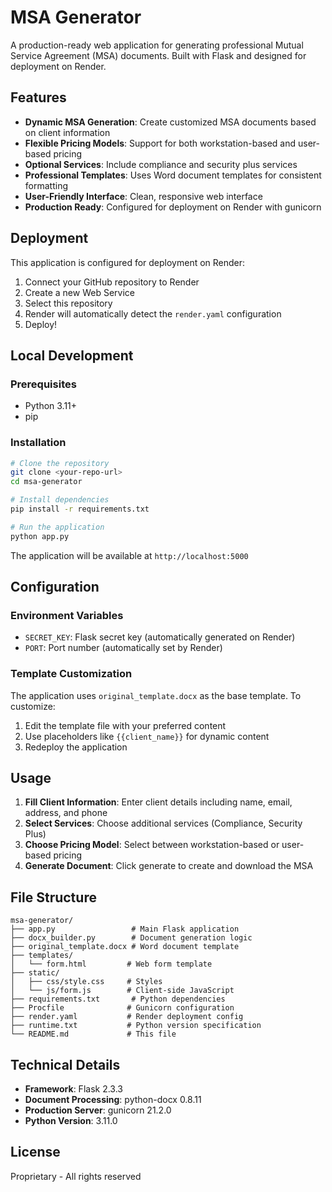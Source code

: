 # MSA Generator

A production-ready web application for generating professional Mutual Service Agreement (MSA) documents. Built with Flask and designed for deployment on Render.

## Features

- **Dynamic MSA Generation**: Create customized MSA documents based on client information
- **Flexible Pricing Models**: Support for both workstation-based and user-based pricing
- **Optional Services**: Include compliance and security plus services
- **Professional Templates**: Uses Word document templates for consistent formatting
- **User-Friendly Interface**: Clean, responsive web interface
- **Production Ready**: Configured for deployment on Render with gunicorn

## Deployment

This application is configured for deployment on Render:

1. Connect your GitHub repository to Render
2. Create a new Web Service
3. Select this repository
4. Render will automatically detect the `render.yaml` configuration
5. Deploy!

## Local Development

### Prerequisites

- Python 3.11+
- pip

### Installation

```bash
# Clone the repository
git clone <your-repo-url>
cd msa-generator

# Install dependencies
pip install -r requirements.txt

# Run the application
python app.py
```

The application will be available at `http://localhost:5000`

## Configuration

### Environment Variables

- `SECRET_KEY`: Flask secret key (automatically generated on Render)
- `PORT`: Port number (automatically set by Render)

### Template Customization

The application uses `original_template.docx` as the base template. To customize:

1. Edit the template file with your preferred content
2. Use placeholders like `{{client_name}}` for dynamic content
3. Redeploy the application

## Usage

1. **Fill Client Information**: Enter client details including name, email, address, and phone
2. **Select Services**: Choose additional services (Compliance, Security Plus)
3. **Choose Pricing Model**: Select between workstation-based or user-based pricing
4. **Generate Document**: Click generate to create and download the MSA

## File Structure

```
msa-generator/
├── app.py                 # Main Flask application
├── docx_builder.py        # Document generation logic
├── original_template.docx # Word document template
├── templates/
│   └── form.html         # Web form template
├── static/
│   ├── css/style.css     # Styles
│   └── js/form.js        # Client-side JavaScript
├── requirements.txt       # Python dependencies
├── Procfile              # Gunicorn configuration
├── render.yaml           # Render deployment config
├── runtime.txt           # Python version specification
└── README.md             # This file
```

## Technical Details

- **Framework**: Flask 2.3.3
- **Document Processing**: python-docx 0.8.11
- **Production Server**: gunicorn 21.2.0
- **Python Version**: 3.11.0

## License

Proprietary - All rights reserved